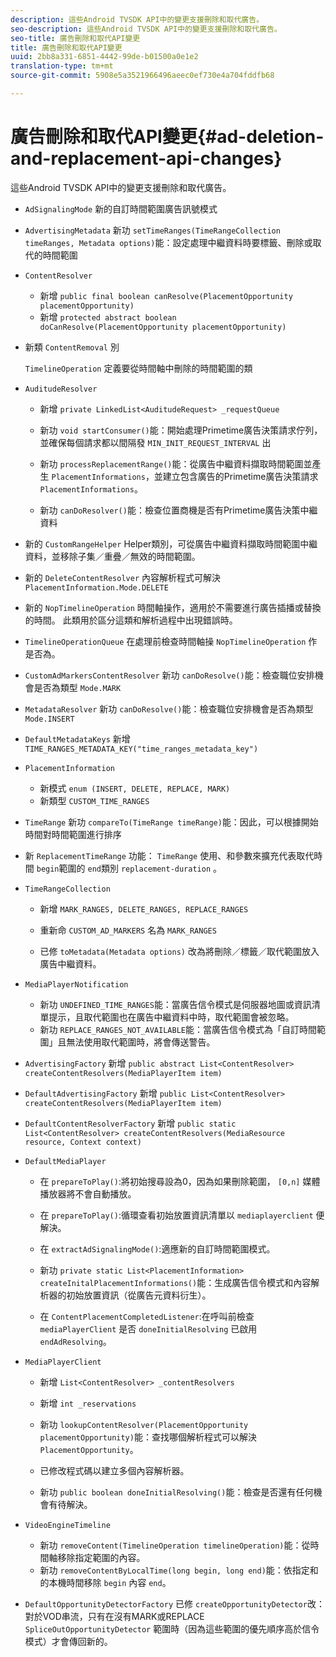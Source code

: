 ```yaml
---
description: 這些Android TVSDK API中的變更支援刪除和取代廣告。
seo-description: 這些Android TVSDK API中的變更支援刪除和取代廣告。
seo-title: 廣告刪除和取代API變更
title: 廣告刪除和取代API變更
uuid: 2bb8a331-6851-4442-99de-b01500a0e1e2
translation-type: tm+mt
source-git-commit: 5908e5a3521966496aeec0ef730e4a704fddfb68

---
```



# 廣告刪除和取代API變更{#ad-deletion-and-replacement-api-changes}

這些Android TVSDK API中的變更支援刪除和取代廣告。

* `AdSignalingMode` 新的自訂時間範圍廣告訊號模式

* `AdvertisingMetadata` 新功 `setTimeRanges(TimeRangeCollection timeRanges, Metadata options)`能：設定處理中繼資料時要標籤、刪除或取代的時間範圍

* `ContentResolver`

   * 新增 `public final boolean canResolve(PlacementOpportunity placementOpportunity)`
   * 新增 `protected abstract boolean doCanResolve(PlacementOpportunity placementOpportunity)`

* 新類 `ContentRemoval` 別

   `TimelineOperation` 定義要從時間軸中刪除的時間範圍的類

* `AuditudeResolver`

   * 新增 `private LinkedList<AuditudeRequest> _requestQueue`
   * 新功 `void startConsumer()`能：開始處理Primetime廣告決策請求佇列，並確保每個請求都以間隔發 `MIN_INIT_REQUEST_INTERVAL` 出

   * 新功 `processReplacementRange()`能：從廣告中繼資料擷取時間範圍並產生 `PlacementInformations`，並建立包含廣告的Primetime廣告決策請求 `PlacementInformations`。

   * 新功 `canDoResolver()`能：檢查位置商機是否有Primetime廣告決策中繼資料

* 新的 `CustomRangeHelper` Helper類別，可從廣告中繼資料擷取時間範圍中繼資料，並移除子集／重疊／無效的時間範圍。

* 新的 `DeleteContentResolver` 內容解析程式可解決 `PlacementInformation.Mode.DELETE`

* 新的 `NopTimelineOperation` 時間軸操作，適用於不需要進行廣告插播或替換的時間。 此類用於區分這類和解析過程中出現錯誤時。

* `TimelineOperationQueue` 在處理前檢查時間軸操 `NopTimelineOperation` 作是否為。

* `CustomAdMarkersContentResolver` 新功 `canDoResolve()`能：檢查職位安排機會是否為類型 `Mode.MARK`

* `MetadataResolver` 新功 `canDoResolve()`能：檢查職位安排機會是否為類型 `Mode.INSERT`

* `DefaultMetadataKeys` 新增 `TIME_RANGES_METADATA_KEY("time_ranges_metadata_key")`

* `PlacementInformation`

   * 新模式 `enum (INSERT, DELETE, REPLACE, MARK)`
   * 新類型 `CUSTOM_TIME_RANGES`

* `TimeRange` 新功 `compareTo(TimeRange timeRange)`能：因此，可以根據開始時間對時間範圍進行排序

* 新 `ReplacementTimeRange` 功能： `TimeRange` 使用、和參數來擴充代表取代時間 `begin`範圍的 `end`類別 `replacement-duration` 。

* `TimeRangeCollection`

   * 新增 `MARK_RANGES, DELETE_RANGES, REPLACE_RANGES`
   * 重新命 `CUSTOM_AD_MARKERS` 名為 `MARK_RANGES`

   * 已修 `toMetadata(Metadata options)` 改為將刪除／標籤／取代範圍放入廣告中繼資料。

* `MediaPlayerNotification`

   * 新功 `UNDEFINED_TIME_RANGES`能：當廣告信令模式是伺服器地圖或資訊清單提示，且取代範圍也在廣告中繼資料中時，取代範圍會被忽略。
   * 新功 `REPLACE_RANGES_NOT_AVAILABLE`能：當廣告信令模式為「自訂時間範圍」且無法使用取代範圍時，將會傳送警告。

* `AdvertisingFactory` 新增 `public abstract List<ContentResolver> createContentResolvers(MediaPlayerItem item)`

* `DefaultAdvertisingFactory` 新增 `public List<ContentResolver> createContentResolvers(MediaPlayerItem item)`

* `DefaultContentResolverFactory` 新增 `public static List<ContentResolver> createContentResolvers(MediaResource resource, Context context)`

* `DefaultMediaPlayer`

   * 在 `prepareToPlay()`:將初始搜尋設為0，因為如果刪除範圍， `[0,n]` 媒體播放器將不會自動播放。

   * 在 `prepareToPlay()`:循環查看初始放置資訊清單以 `mediaplayerclient` 便解決。

   * 在 `extractAdSignalingMode()`:適應新的自訂時間範圍模式。
   * 新功 `private static List<PlacementInformation> createInitalPlacementInformations()`能：生成廣告信令模式和內容解析器的初始放置資訊（從廣告元資料衍生）。
   * 在 `ContentPlacementCompletedListener`:在呼叫前檢查 `mediaPlayerClient` 是否 `doneInitialResolving` 已啟用 `endAdResolving`。

* `MediaPlayerClient`

   * 新增 `List<ContentResolver> _contentResolvers`
   * 新增 `int _reservations`
   * 新功 `lookupContentResolver(PlacementOpportunity placementOpportunity)`能：查找哪個解析程式可以解決 `PlacementOpportunity`。

   * 已修改程式碼以建立多個內容解析器。
   * 新功 `public boolean doneInitialResolving()`能：檢查是否還有任何機會有待解決。

* `VideoEngineTimeline`

   * 新功 `removeContent(TimelineOperation timelineOperation)`能：從時間軸移除指定範圍的內容。
   * 新功 `removeContentByLocalTime(long begin, long end)`能：依指定和的本機時間移除 `begin` 內容 `end`。

* `DefaultOpportunityDetectorFactory` 已修 `createOpportunityDetector`改：對於VOD串流，只有在沒有MARK或REPLACE `SpliceOutOpportunityDetector` 範圍時（因為這些範圍的優先順序高於信令模式）才會傳回新的。


